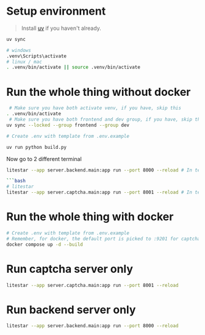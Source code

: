 # Setup environment

> Install [uv](https://docs.astral.sh/uv/getting-started/installation/) if you haven't already.
```bash
uv sync

# windows
.venv\Scripts\activate
# linux / mac
. .venv/bin/activate || source .venv/bin/activate
```

# Run the whole thing without docker
```bash
 # Make sure you have both activate venv, if you have, skip this
. .venv/bin/activate
 # Make sure you have both frontend and dev group, if you have, skip this
uv sync --locked --group frontend --group dev

# Create .env with template from .env.example

uv run python build.py
```
Now go to 2 different terminal
```sh
litestar --app server.backend.main:app run --port 8000 --reload # In terminal 1
```
```sh
```bash
# litestar
litestar --app server.captcha.main:app run --port 8001 --reload # In terminal 2
```

# Run the whole thing with docker
```sh
# Create .env with template from .env.example
# Remember, for docker, the default port is picked to :9201 for captcha server, so you must create the .env for it to work
docker compose up -d --build
```

# Run captcha server only

```bash
litestar --app server.captcha.main:app run --port 8001 --reload
```

# Run backend server only

```bash
litestar --app server.backend.main:app run --port 8000 --reload
```
